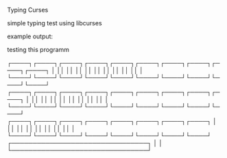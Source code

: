 Typing Curses

simple typing test using libcurses

example output:

testing this programm




┌────┐┌────┐┌────┐┌────┐┌────┐┌────┐┌────┐┌────┐┌────┐┌────┐
│    ││    ││    ││    ││    ││    ││    ││    ││    ││    │
└────┘└────┘└────┘└────┘└────┘└────┘└────┘└────┘└────┘└────┘
  ┌────┐┌────┐┌────┐┌────┐┌────┐┌────┐┌────┐┌────┐┌────┐
  │    ││    ││    ││    ││    ││    ││    ││    ││    │
  └────┘└────┘└────┘└────┘└────┘└────┘└────┘└────┘└────┘
    ┌────┐┌────┐┌────┐┌────┐┌────┐┌────┐┌────┐┌────┐
    │    ││    ││    ││    ││    ││    ││    ││    │
    └────┘└────┘└────┘└────┘└────┘└────┘└────┘└────┘
                 ┌────────────────────────────────┐
                 │                                │
                 └────────────────────────────────┘